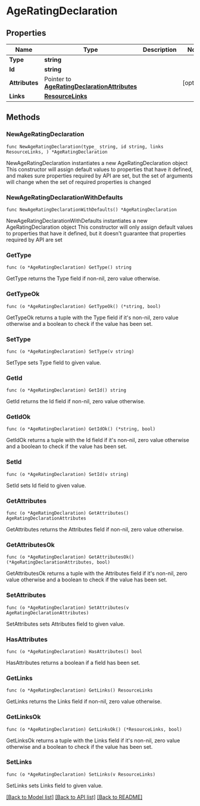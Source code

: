 # AgeRatingDeclaration

## Properties

Name | Type | Description | Notes
------------ | ------------- | ------------- | -------------
**Type** | **string** |  | 
**Id** | **string** |  | 
**Attributes** | Pointer to [**AgeRatingDeclarationAttributes**](AgeRatingDeclarationAttributes.md) |  | [optional] 
**Links** | [**ResourceLinks**](ResourceLinks.md) |  | 

## Methods

### NewAgeRatingDeclaration

`func NewAgeRatingDeclaration(type_ string, id string, links ResourceLinks, ) *AgeRatingDeclaration`

NewAgeRatingDeclaration instantiates a new AgeRatingDeclaration object
This constructor will assign default values to properties that have it defined,
and makes sure properties required by API are set, but the set of arguments
will change when the set of required properties is changed

### NewAgeRatingDeclarationWithDefaults

`func NewAgeRatingDeclarationWithDefaults() *AgeRatingDeclaration`

NewAgeRatingDeclarationWithDefaults instantiates a new AgeRatingDeclaration object
This constructor will only assign default values to properties that have it defined,
but it doesn't guarantee that properties required by API are set

### GetType

`func (o *AgeRatingDeclaration) GetType() string`

GetType returns the Type field if non-nil, zero value otherwise.

### GetTypeOk

`func (o *AgeRatingDeclaration) GetTypeOk() (*string, bool)`

GetTypeOk returns a tuple with the Type field if it's non-nil, zero value otherwise
and a boolean to check if the value has been set.

### SetType

`func (o *AgeRatingDeclaration) SetType(v string)`

SetType sets Type field to given value.


### GetId

`func (o *AgeRatingDeclaration) GetId() string`

GetId returns the Id field if non-nil, zero value otherwise.

### GetIdOk

`func (o *AgeRatingDeclaration) GetIdOk() (*string, bool)`

GetIdOk returns a tuple with the Id field if it's non-nil, zero value otherwise
and a boolean to check if the value has been set.

### SetId

`func (o *AgeRatingDeclaration) SetId(v string)`

SetId sets Id field to given value.


### GetAttributes

`func (o *AgeRatingDeclaration) GetAttributes() AgeRatingDeclarationAttributes`

GetAttributes returns the Attributes field if non-nil, zero value otherwise.

### GetAttributesOk

`func (o *AgeRatingDeclaration) GetAttributesOk() (*AgeRatingDeclarationAttributes, bool)`

GetAttributesOk returns a tuple with the Attributes field if it's non-nil, zero value otherwise
and a boolean to check if the value has been set.

### SetAttributes

`func (o *AgeRatingDeclaration) SetAttributes(v AgeRatingDeclarationAttributes)`

SetAttributes sets Attributes field to given value.

### HasAttributes

`func (o *AgeRatingDeclaration) HasAttributes() bool`

HasAttributes returns a boolean if a field has been set.

### GetLinks

`func (o *AgeRatingDeclaration) GetLinks() ResourceLinks`

GetLinks returns the Links field if non-nil, zero value otherwise.

### GetLinksOk

`func (o *AgeRatingDeclaration) GetLinksOk() (*ResourceLinks, bool)`

GetLinksOk returns a tuple with the Links field if it's non-nil, zero value otherwise
and a boolean to check if the value has been set.

### SetLinks

`func (o *AgeRatingDeclaration) SetLinks(v ResourceLinks)`

SetLinks sets Links field to given value.



[[Back to Model list]](../README.md#documentation-for-models) [[Back to API list]](../README.md#documentation-for-api-endpoints) [[Back to README]](../README.md)


